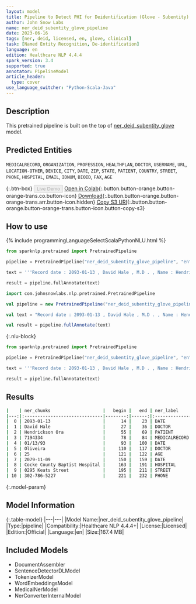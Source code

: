 ```yaml
---
layout: model
title: Pipeline to Detect PHI for Deidentification (Glove - Subentity)
author: John Snow Labs
name: ner_deid_subentity_glove_pipeline
date: 2023-06-16
tags: [ner, deid, licensed, en, glove, clinical]
task: [Named Entity Recognition, De-identification]
language: en
edition: Healthcare NLP 4.4.4
spark_version: 3.4
supported: true
annotator: PipelineModel
article_header:
  type: cover
use_language_switcher: "Python-Scala-Java"
---
```


## Description

This pretrained pipeline is built on the top of [ner_deid_subentity_glove](https://nlp.johnsnowlabs.com/2021/06/06/ner_deid_subentity_glove_en.html) model.

## Predicted Entities

`MEDICALRECORD`, `ORGANIZATION`, `PROFESSION`, `HEALTHPLAN`, `DOCTOR`, `USERNAME`, `URL`, `LOCATION-OTHER`, `DEVICE`, `CITY`, `DATE`, `ZIP`, `STATE`, `PATIENT`, `COUNTRY`, `STREET`, `PHONE`, `HOSPITAL`, `EMAIL`, `IDNUM`, `BIOID`, `FAX`, `AGE`

{:.btn-box}
<button class="button button-orange" disabled>Live Demo</button>
[Open in Colab](https://colab.research.google.com/github/JohnSnowLabs/spark-nlp-workshop/blob/master/healthcare-nlp/07.0.Pretrained_Clinical_Pipelines.ipynb){:.button.button-orange.button-orange-trans.co.button-icon}
[Download](https://s3.amazonaws.com/auxdata.johnsnowlabs.com/clinical/models/ner_deid_subentity_glove_pipeline_en_4.4.4_3.4_1686938578079.zip){:.button.button-orange.button-orange-trans.arr.button-icon.hidden}
[Copy S3 URI](s3://auxdata.johnsnowlabs.com/clinical/models/ner_deid_subentity_glove_pipeline_en_4.4.4_3.4_1686938578079.zip){:.button.button-orange.button-orange-trans.button-icon.button-copy-s3}

## How to use

<div class="tabs-box" markdown="1">
{% include programmingLanguageSelectScalaPythonNLU.html %}

```python
from sparknlp.pretrained import PretrainedPipeline

pipeline = PretrainedPipeline("ner_deid_subentity_glove_pipeline", "en", "clinical/models")

text = '''Record date : 2093-01-13 , David Hale , M.D . , Name : Hendrickson Ora , MR # 7194334 Date : 01/13/93 . PCP : Oliveira , 25 years old , Record date : 2079-11-09 . Cocke County Baptist Hospital , 0295 Keats Street , Phone 302-786-5227.'''

result = pipeline.fullAnnotate(text)
```
```scala
import com.johnsnowlabs.nlp.pretrained.PretrainedPipeline

val pipeline = new PretrainedPipeline("ner_deid_subentity_glove_pipeline", "en", "clinical/models")

val text = "Record date : 2093-01-13 , David Hale , M.D . , Name : Hendrickson Ora , MR # 7194334 Date : 01/13/93 . PCP : Oliveira , 25 years old , Record date : 2079-11-09 . Cocke County Baptist Hospital , 0295 Keats Street , Phone 302-786-5227."

val result = pipeline.fullAnnotate(text)
```

{:.nlu-block}
```python
from sparknlp.pretrained import PretrainedPipeline

pipeline = PretrainedPipeline("ner_deid_subentity_glove_pipeline", "en", "clinical/models")

text = '''Record date : 2093-01-13 , David Hale , M.D . , Name : Hendrickson Ora , MR # 7194334 Date : 01/13/93 . PCP : Oliveira , 25 years old , Record date : 2079-11-09 . Cocke County Baptist Hospital , 0295 Keats Street , Phone 302-786-5227.'''

result = pipeline.fullAnnotate(text)
```
</div>

## Results

```bash
|    | ner_chunks                    |   begin |   end | ner_label     |   confidence |
|---:|:------------------------------|--------:|------:|:--------------|-------------:|
|  0 | 2093-01-13                    |      14 |    23 | DATE          |     1        |
|  1 | David Hale                    |      27 |    36 | DOCTOR        |     0.99     |
|  2 | Hendrickson Ora               |      55 |    69 | PATIENT       |     0.60755  |
|  3 | 7194334                       |      78 |    84 | MEDICALRECORD |     0.9993   |
|  4 | 01/13/93                      |      93 |   100 | DATE          |     1        |
|  5 | Oliveira                      |     110 |   117 | DOCTOR        |     0.9082   |
|  6 | 25                            |     121 |   122 | AGE           |     0.9665   |
|  7 | 2079-11-09                    |     150 |   159 | DATE          |     1        |
|  8 | Cocke County Baptist Hospital |     163 |   191 | HOSPITAL      |     0.731325 |
|  9 | 0295 Keats Street             |     195 |   211 | STREET        |     0.737067 |
| 10 | 302-786-5227                  |     221 |   232 | PHONE         |     0.9882   |
```

{:.model-param}
## Model Information

{:.table-model}
|---|---|
|Model Name:|ner_deid_subentity_glove_pipeline|
|Type:|pipeline|
|Compatibility:|Healthcare NLP 4.4.4+|
|License:|Licensed|
|Edition:|Official|
|Language:|en|
|Size:|167.4 MB|

## Included Models

- DocumentAssembler
- SentenceDetectorDLModel
- TokenizerModel
- WordEmbeddingsModel
- MedicalNerModel
- NerConverterInternalModel